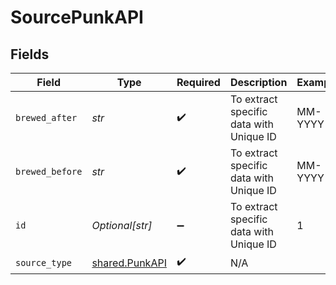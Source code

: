 # SourcePunkAPI


## Fields

| Field                                            | Type                                             | Required                                         | Description                                      | Example                                          |
| ------------------------------------------------ | ------------------------------------------------ | ------------------------------------------------ | ------------------------------------------------ | ------------------------------------------------ |
| `brewed_after`                                   | *str*                                            | :heavy_check_mark:                               | To extract specific data with Unique ID          | MM-YYYY                                          |
| `brewed_before`                                  | *str*                                            | :heavy_check_mark:                               | To extract specific data with Unique ID          | MM-YYYY                                          |
| `id`                                             | *Optional[str]*                                  | :heavy_minus_sign:                               | To extract specific data with Unique ID          | 1                                                |
| `source_type`                                    | [shared.PunkAPI](../../models/shared/punkapi.md) | :heavy_check_mark:                               | N/A                                              |                                                  |